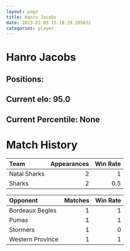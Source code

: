 ```yaml
---  
layout: page  
title: Hanro Jacobs  
date: 2023-02-05 15:10:29.205032  
categories: player  
---
```

# Hanro Jacobs

## Positions: 

## Current elo: 95.0

## Current Percentile: None

# Match History


| Team         |   Appearances |   Win Rate |
|:-------------|--------------:|-----------:|
| Natal Sharks |             2 |        1   |
| Sharks       |             2 |        0.5 |

| Opponent         |   Matches |   Win Rate |
|:-----------------|----------:|-----------:|
| Bordeaux Begles  |         1 |          1 |
| Pumas            |         1 |          1 |
| Stormers         |         1 |          0 |
| Western Province |         1 |          1 |